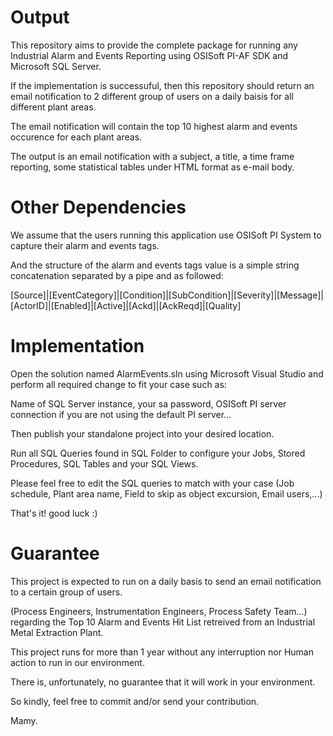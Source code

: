 <h1>Output</h1>
<p>This repository aims to provide the complete package for running any Industrial Alarm and Events Reporting using OSISoft PI-AF SDK and Microsoft SQL Server.</p>
<p>If the implementation is successuful, then this repository should return an email notification to 2 different group of users on a daily baisis for all different plant areas.</p>
<p>The email notification will contain the top 10 highest alarm and events occurence for each plant areas.</p>
<p>The output is an email notification with a subject, a title, a time frame reporting, some statistical tables under HTML format as e-mail body.</p>

<h1>Other Dependencies</h1>
<p>We assume that the users running this application use OSISoft PI System to capture their alarm and events tags.</p>
<p>And the structure of the alarm and events tags value is a simple string concatenation separated by a pipe and as followed:</p>
<p>[Source]|[EventCategory]|[Condition]|[SubCondition]|[Severity]|[Message]|[ActorID]|[Enabled]|[Active]|[Ackd]|[AckReqd]|[Quality]</p>

<h1>Implementation</h1>
<p>Open the solution named AlarmEvents.sln using Microsoft Visual Studio and perform all required change to fit your case such as:</p>
<p>Name of SQL Server instance, your sa password, OSISoft PI server connection if you are not using the default PI server...</p>
<p>Then publish your standalone project into your desired location.</p>
<p>Run all SQL Queries found in SQL Folder to configure your Jobs, Stored Procedures, SQL Tables and your SQL Views.</p>
<p>Please feel free to edit the SQL queries to match with your case (Job schedule, Plant area name, Field to skip as object excursion, Email users,...)</p>
<p>That's it! good luck :)</p>

<h1>Guarantee</h1>
<p>This project is expected to run on a daily basis to send an email notification to a certain group of users.</p>
<p>(Process Engineers, Instrumentation Engineers, Process Safety Team...) regarding the Top 10 Alarm and Events Hit List retreived from an Industrial Metal Extraction Plant.</p>
<p>This project runs for more than 1 year without any interruption nor Human action to run in our environment.</p>
<p>There is, unfortunately, no guarantee that it will work in your environment.</p>
<p>So kindly, feel free to commit and/or send your contribution.</p> 

<p>Mamy.</p>